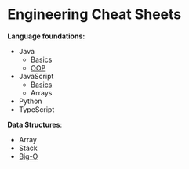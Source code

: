 # Engineering Cheat Sheets

**Language foundations:**

- Java
  - [Basics](./language_foundations/java_basics.md)
  - [OOP](./language_foundations/java_oop.md)
- JavaScript
  - [Basics](./language_foundations/js_basics.md)
  - Arrays
- Python
- TypeScript

**Data Structures**:

- Array
- Stack
- [Big-O](./data_structures/big_o.md)

